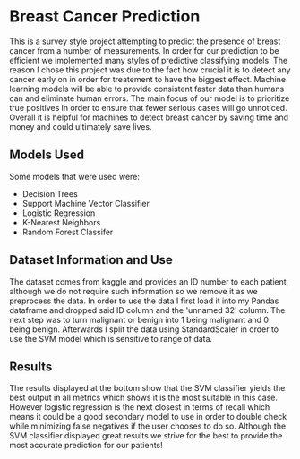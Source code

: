 
# Breast Cancer Prediction

This is a survey style project attempting to predict the presence of breast cancer from a number of measurements. In order for our prediction to be efficient we implemented many styles of predictive classifying models. The reason I chose this project was due to the fact how crucial it is to detect any cancer early on in order for treatement to have the biggest effect. Machine learning models will be able to provide consistent faster data than humans can and eliminate human errors. The main focus of our model is to prioritize true positives in order to ensure that fewer serious cases will go unnoticed. Overall it is helpful for machines to detect breast cancer by saving time and money and could ultimately save lives.



## Models Used

Some models that were used were:
* Decision Trees
* Support Machine Vector Classifier
* Logistic Regression
* K-Nearest Neighbors
* Random Forest Classifer


## Dataset Information and Use

The dataset comes from kaggle and provides an ID number to each patient, although we do not require such information so we remove it as we preprocess the data. In order to use the data I first load it into my Pandas dataframe and dropped said ID column and the 'unnamed 32' column. The next step was to turn malignant or benign into 1 being malignant and 0 being benign. Afterwards I  split the data using StandardScaler in order to use the SVM model which is sensitive to range of data.
## Results

The results displayed at the bottom show that the SVM classifier yields the best output in all metrics which shows it is the most suitable in this case. However logistic regression is the next closest in terms of recall which means it could be a good secondary model to use in order to double check while minimizing false negatives if the user chooses to do so. Although the SVM classifier displayed great results we strive for the best to provide the most accurate prediction for our patients!
